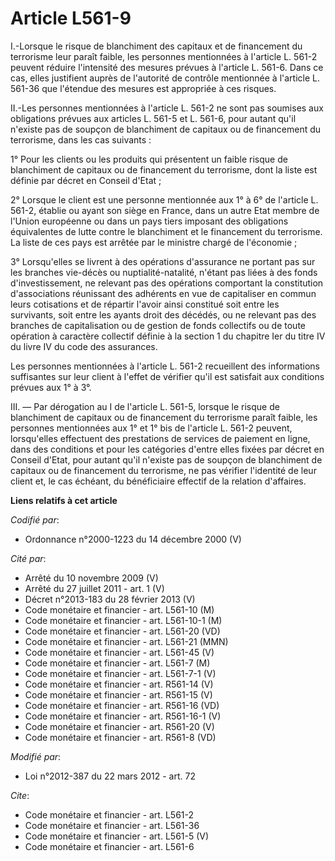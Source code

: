 # Article L561-9

I.-Lorsque le risque de blanchiment des capitaux et de financement du terrorisme leur paraît faible, les personnes
mentionnées à l'article L. 561-2 peuvent réduire l'intensité des mesures prévues à l'article L. 561-6. Dans ce cas, elles
justifient auprès de l'autorité de contrôle mentionnée à l'article L. 561-36 que l'étendue des mesures est appropriée à ces
risques. 

II.-Les personnes mentionnées à l'article L. 561-2 ne sont pas soumises aux obligations prévues aux articles L. 561-5 et L.
561-6, pour autant qu'il n'existe pas de soupçon de blanchiment de capitaux ou de financement du terrorisme, dans les cas
suivants : 

1° Pour les clients ou les produits qui présentent un faible risque de blanchiment de capitaux ou de financement du
terrorisme, dont la liste est définie par décret en Conseil d'Etat ; 

2° Lorsque le client est une personne mentionnée aux 1° à 6° de l'article L. 561-2, établie ou ayant son siège en France,
dans un autre Etat membre de l'Union européenne ou dans un pays tiers imposant des obligations équivalentes de lutte contre
le blanchiment et le financement du terrorisme. La liste de ces pays est arrêtée par le ministre chargé de l'économie ; 

3° Lorsqu'elles se livrent à des opérations d'assurance ne portant pas sur les branches vie-décès ou nuptialité-natalité,
n'étant pas liées à des fonds d'investissement, ne relevant pas des opérations comportant la constitution d'associations
réunissant des adhérents en vue de capitaliser en commun leurs cotisations et de répartir l'avoir ainsi constitué soit entre
les survivants, soit entre les ayants droit des décédés, ou ne relevant pas des branches de capitalisation ou de gestion de
fonds collectifs ou de toute opération à caractère collectif définie à la section 1 du chapitre Ier du titre IV du livre IV
du code des assurances. 

Les personnes mentionnées à l'article L. 561-2 recueillent des informations suffisantes sur leur client à l'effet de vérifier
qu'il est satisfait aux conditions prévues aux 1° à 3°. 

III. ― Par dérogation au I de l'article L. 561-5, lorsque le risque de blanchiment de capitaux ou de financement du
terrorisme paraît faible, les personnes mentionnées aux 1° et 1° bis de l'article L. 561-2 peuvent, lorsqu'elles effectuent
des prestations de services de paiement en ligne, dans des conditions et pour les catégories d'entre elles fixées par décret
en Conseil d'Etat, pour autant qu'il n'existe pas de soupçon de blanchiment de capitaux ou de financement du terrorisme, ne
pas vérifier l'identité de leur client et, le cas échéant, du bénéficiaire effectif de la relation d'affaires.

**Liens relatifs à cet article**

_Codifié par_:

  - Ordonnance n°2000-1223 du 14 décembre 2000 (V)

_Cité par_:

  - Arrêté du 10 novembre 2009 (V)
  - Arrêté du 27 juillet 2011 - art. 1 (V)
  - Décret n°2013-183 du 28 février 2013 (V)
  - Code monétaire et financier - art. L561-10 (M)
  - Code monétaire et financier - art. L561-10-1 (M)
  - Code monétaire et financier - art. L561-20 (VD)
  - Code monétaire et financier - art. L561-21 (MMN)
  - Code monétaire et financier - art. L561-45 (V)
  - Code monétaire et financier - art. L561-7 (M)
  - Code monétaire et financier - art. L561-7-1 (V)
  - Code monétaire et financier - art. R561-14 (V)
  - Code monétaire et financier - art. R561-15 (V)
  - Code monétaire et financier - art. R561-16 (VD)
  - Code monétaire et financier - art. R561-16-1 (V)
  - Code monétaire et financier - art. R561-20 (V)
  - Code monétaire et financier - art. R561-8 (VD)

_Modifié par_:

  - Loi n°2012-387 du 22 mars 2012 - art. 72

_Cite_:

  - Code monétaire et financier - art. L561-2
  - Code monétaire et financier - art. L561-36
  - Code monétaire et financier - art. L561-5 (V)
  - Code monétaire et financier - art. L561-6
